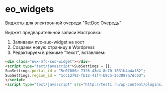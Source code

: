 # eo_widgets
Виджеты для электронной очереди "Re:Doc Очередь"

Виджет предварительной записи
Настройка:

1. Заливаем nvx-suo-widget на хост
2. Создаем новую страницу в Wordpress
3. Редактируем в режиме "текст", вставляем:

```html
<div class="nvx-mfc-suo-widget"></div>
<script type="text/javascript">SuoSettings = {};
SuoSettings.portal_id = "5e07086e-7326-43d4-8c70-1631b4b4af82";
SuoSettings.region_id = "1cc12792-fb12-41f4-b9c5-363087a7dc6d";
</script>
<script type="text/javascript" src="http://test1.ru/wp-content/plugins/jsWidget/widget.js"></script>
```
